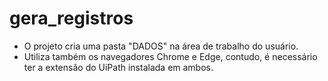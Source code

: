 # gera_registros
- O projeto cria uma pasta "DADOS" na área de trabalho do usuário. 
- Utiliza também os navegadores Chrome e Edge, contudo, é necessário ter a extensão do UiPath instalada em ambos.

